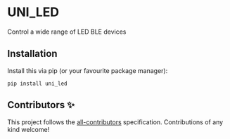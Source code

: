 # UNI_LED

Control a wide range of LED BLE devices

## Installation

Install this via pip (or your favourite package manager):

`pip install uni_led`

## Contributors ✨


<!-- prettier-ignore-start -->
<!-- ALL-CONTRIBUTORS-LIST:START - Do not remove or modify this section -->
<!-- markdownlint-disable -->
<!-- markdownlint-enable -->
<!-- ALL-CONTRIBUTORS-LIST:END -->
<!-- prettier-ignore-end -->

This project follows the [all-contributors](https://github.com/all-contributors/all-contributors) specification. Contributions of any kind welcome!

